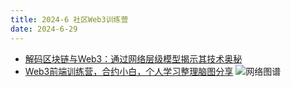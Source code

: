 ```yaml
---
title: 2024-6 社区Web3训练营
date: 2024-6-29
---
```


- [解码区块链与Web3：通过网络层级模型揭示其技术奥秘](https://github.com/openbuildxyz/Web3-Frontend-Bootcamp/discussions/1065)
- [Web3前端训练营，合约小白，个人学习整理脑图分享](https://github.com/openbuildxyz/Web3-Frontend-Bootcamp/discussions/1023)
![网络图谱](/Web3训练营学习笔记.png)
